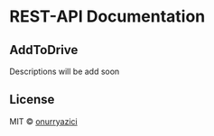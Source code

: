 
  

# REST-API Documentation

<h2>AddToDrive</h2>

Descriptions will be add soon


## License

  

  

MIT © [onurryazici](https://github.com/onurryazici)
